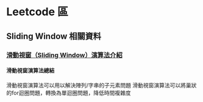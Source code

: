 # Leetcode 區

## Sliding Window 相關資料

### [滑動視窗（Sliding Window）演算法介紹](https://www.jishuwen.com/d/2Epc/zh-tw)

#### 滑動視窗演算法總結
滑動視窗演算法可以用以解決陣列/字串的子元素問題
滑動視窗演算法可以將巢狀的for迴圈問題，轉換為單迴圈問題，降低時間複雜度
